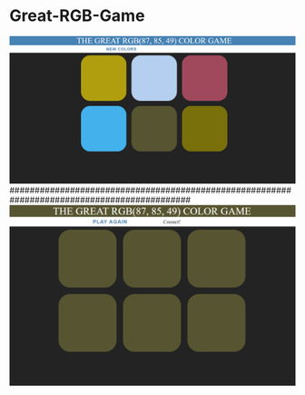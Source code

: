 # Great-RGB-Game
![rgbGame](images/rgbGame.PNG)
############################################################################################
![rgbGame](images/rgbGame2.PNG)
